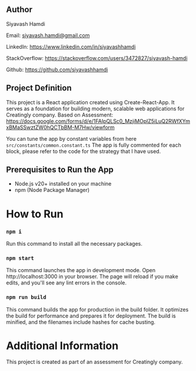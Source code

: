 ## Author

Siyavash Hamdi

Email: siyavash.hamdi@gmail.com

LinkedIn: https://www.linkedin.com/in/siyavashhamdi

StackOverflow: https://stackoverflow.com/users/3472827/siyavash-hamdi

Github: https://github.com/siyavashhamdi

## Project Definition

This project is a React application created using Create-React-App. It serves as a foundation for building modern, scalable web applications for Creatingly company.
Based on Assessment:
https://docs.google.com/forms/d/e/1FAIpQLSc0_MzjiMOplZ5iLuQ2RWfXYmxBMaSSwztZW0hQCTbBM-M7Hw/viewform

You can tune the app by constant variables from here `src/constants/common.constant.ts`
The app is fully commented for each block, please refer to the code for the strategy that I have used.

## Prerequisites to Run the App

- Node.js v20+ installed on your machine
- npm (Node Package Manager)

# How to Run

### `npm i`

Run this command to install all the necessary packages.

### `npm start`

This command launches the app in development mode. Open http://localhost:3000 in your browser.
The page will reload if you make edits, and you'll see any lint errors in the console.

### `npm run build`

This command builds the app for production in the build folder. It optimizes the build for performance and prepares it for deployment.
The build is minified, and the filenames include hashes for cache busting.

# Additional Information

This project is created as part of an assessment for Creatingly company.
